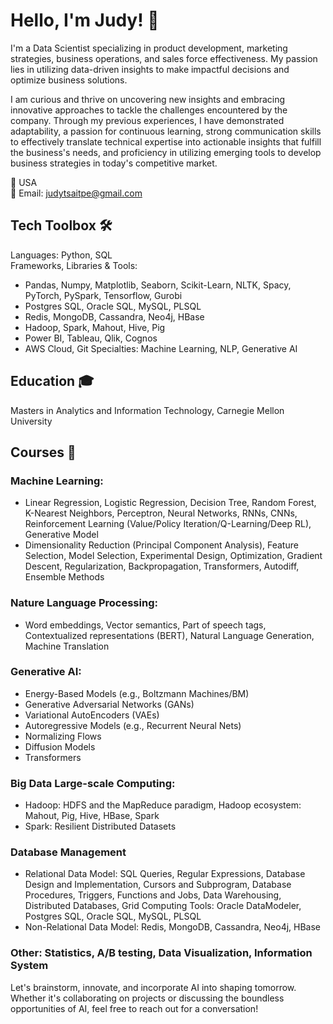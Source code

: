 <link rel="stylesheet" href="styles.css">


# Hello, I'm Judy! 👋

I'm a Data Scientist specializing in product development, marketing strategies, business operations, and sales force effectiveness.
My passion lies in utilizing data-driven insights to make impactful decisions and optimize business solutions. 

I am curious and thrive on uncovering new insights and embracing innovative approaches to tackle the challenges encountered by the company. Through my previous experiences, I have demonstrated adaptability, a passion for continuous learning, strong communication skills to effectively translate technical expertise into actionable insights that fulfill the business's needs, and proficiency in utilizing emerging tools to develop business strategies in today's competitive market.

📍 USA\
📧 Email: judytsaitpe@gmail.com

## Tech Toolbox 🛠️
Languages: Python, SQL\
Frameworks, Libraries & Tools:
- Pandas, Numpy, Matplotlib, Seaborn, Scikit-Learn, NLTK, Spacy, PyTorch, PySpark, Tensorflow, Gurobi
- Postgres SQL, Oracle SQL, MySQL, PLSQL
- Redis, MongoDB, Cassandra, Neo4j, HBase
- Hadoop, Spark, Mahout, Hive, Pig
- Power BI, Tableau, Qlik, Cognos
- AWS Cloud, Git
Specialties: Machine Learning, NLP, Generative AI

## Education 🎓 
Masters in Analytics and Information Technology, Carnegie Mellon University

## Courses 📜
### Machine Learning:
- Linear Regression, Logistic Regression, Decision Tree, Random Forest, K-Nearest Neighbors, Perceptron, Neural Networks, RNNs, CNNs, Reinforcement Learning (Value/Policy Iteration/Q-Learning/Deep RL), Generative Model
- Dimensionality Reduction (Principal Component Analysis), Feature Selection, Model Selection, Experimental Design, Optimization, Gradient Descent, Regularization, Backpropagation, Transformers, Autodiff, Ensemble Methods

### Nature Language Processing:
- Word embeddings, Vector semantics, Part of speech tags, Contextualized representations (BERT), Natural Language Generation, Machine Translation

### Generative AI:
- Energy-Based Models (e.g., Boltzmann Machines/BM)
- Generative Adversarial Networks (GANs)
- Variational AutoEncoders (VAEs)
- Autoregressive Models (e.g., Recurrent Neural Nets)
- Normalizing Flows
- Diffusion Models
- Transformers

### Big Data Large-scale Computing:
- Hadoop: HDFS and the MapReduce paradigm, Hadoop ecosystem: Mahout, Pig, Hive, HBase, Spark
- Spark: Resilient Distributed Datasets

### Database Management
- Relational Data Model: SQL Queries, Regular Expressions, Database Design and Implementation, Cursors and Subprogram, Database Procedures, Triggers, Functions and Jobs, Data Warehousing, Distributed Databases, Grid Computing
  Tools: Oracle DataModeler, Postgres SQL, Oracle SQL, MySQL, PLSQL
- Non-Relational Data Model: Redis, MongoDB, Cassandra, Neo4j, HBase

### Other: Statistics, A/B testing, Data Visualization, Information System

Let's brainstorm, innovate, and incorporate AI into shaping tomorrow.
Whether it's collaborating on projects or discussing the boundless opportunities of AI, feel free to reach out for a conversation!

